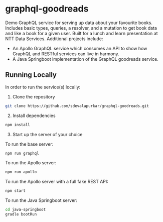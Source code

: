 # graphql-goodreads
Demo GraphQL service for serving up data about your favourite books. Includes basic types, queries, a resolver, and a mutation to get book data and like a book for a given user. Built for a lunch and learn presentation at NTT Data Services. Additional projects include:

- An Apollo GraphQL service which consumes an API to show how GraphQL and RESTful services can live in harmony.
- A Java Springboot implementation of the GraphQL goodreads service.

## Running Locally

In order to run the service(s) locally:

1. Clone the repository
```bash
git clone https://github.com/sdevalapurkar/graphql-goodreads.git
```

2. Install dependencies
```bash
npm install
```

3. Start up the server of your choice

To run the base server:
```bash
npm run graphql
```

To run the Apollo server:
```bash
npm run apollo
```

To run the Apollo server with a full fake REST API:
```bash
npm start
```

To run the Java Springboot server:
```bash
cd java-springboot
gradle bootRun
```

